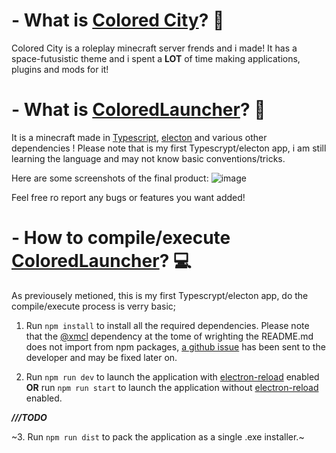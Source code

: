 # - What is [Colored City](https://coloredcity.fr)? 🤔
Colored City is a roleplay minecraft server frends and i made!
It has a space-futusistic theme and i spent a **LOT** of time making applications, plugins and mods for it!

# - What is [ColoredLauncher](https://github.com/D3adPlays/ColoredLauncher/)? 🚀
It is a minecraft made in [Typescript](https://www.typescriptlang.org/), [electon](https://www.electronjs.org/) and various other dependencies !
Please note that is my first Typescrypt/electon app, i am still learning the language and may not know basic conventions/tricks.

Here are some screenshots of the final product:
![image](https://user-images.githubusercontent.com/75166283/232257001-75d07ae4-bc41-456a-bcaf-a9bf2b3a007d.png)

Feel free ro report any bugs or features you want added!
# - How to compile/execute [ColoredLauncher](https://github.com/D3adPlays/ColoredLauncher/)? 💻

As previousely metioned, this is my first Typescrypt/electon app, do the compile/execute process is verry basic;

  1. Run ```npm install``` to install all the required dependencies.
Please note that the [@xmcl](https://github.com/Voxelum/minecraft-launcher-core-node) dependency at the tome of wrighting the README.md does not import from npm packages, [a github issue](https://github.com/Voxelum/minecraft-launcher-core-node/issues/259) has been sent to the developer and may be fixed later on.

  2. Run ```npm run dev``` to launch the application with [electron-reload](https://github.com/yan-foto/electron-reload) enabled **OR** run ```npm run start``` to launch the application without [electron-reload](https://github.com/yan-foto/electron-reload) enabled.
  
***///TODO***

  ~3. Run ```npm run dist``` to pack the application as a single .exe installer.~
